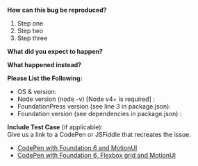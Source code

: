 <!--

Please only file bugs with FoundationPress on GitHub. If you've got an issue with the Foundation framework, please file the bug in the Foundation repository: https://github.com/zurb/foundation-sites.

There is no guarantee that your third-party WordPress plugin will work with this theme. You are, of course,
free to use plugins. Please note that issues regarding conflicts with third party plugins will be closed.

For general questions about how to use FoundationPress, please use the Gitter chatroom: https://gitter.im/olefredrik/FoundationPress

-->

**How can this bug be reproduced?**

1. Step one
2. Step two
3. Step three

**What did you expect to happen?**

**What happened instead?**

**Please List the Following:**
* OS & version:
* Node version (node -v) [Node v4+ is required] :
* FoundationPress version (see line 3 in package.json):
* Foundation version (see dependencies in package.json) :

**Include Test Case** (if applicable):  
Give us a link to a CodePen or JSFiddle that recreates the issue.
* [CodePen with Foundation 6 and MotionUI](http://codepen.io/rafibomb/pen/xVVGOB)
* [CodePen with Foundation 6, Flexbox grid and MotionUI](http://codepen.io/rafibomb/pen/jqqPra)
